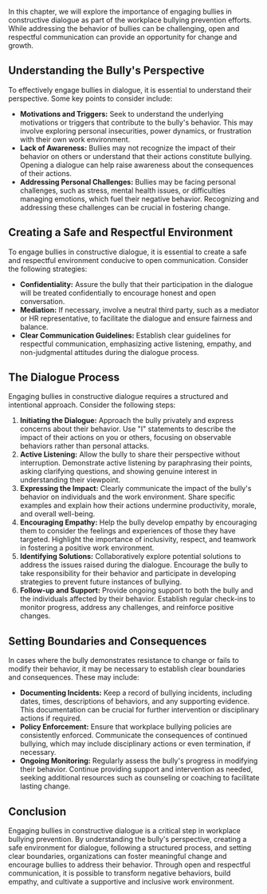 
In this chapter, we will explore the importance of engaging bullies in constructive dialogue as part of the workplace bullying prevention efforts. While addressing the behavior of bullies can be challenging, open and respectful communication can provide an opportunity for change and growth.

Understanding the Bully's Perspective
-------------------------------------

To effectively engage bullies in dialogue, it is essential to understand their perspective. Some key points to consider include:

* **Motivations and Triggers:** Seek to understand the underlying motivations or triggers that contribute to the bully's behavior. This may involve exploring personal insecurities, power dynamics, or frustration with their own work environment.
* **Lack of Awareness:** Bullies may not recognize the impact of their behavior on others or understand that their actions constitute bullying. Opening a dialogue can help raise awareness about the consequences of their actions.
* **Addressing Personal Challenges:** Bullies may be facing personal challenges, such as stress, mental health issues, or difficulties managing emotions, which fuel their negative behavior. Recognizing and addressing these challenges can be crucial in fostering change.

Creating a Safe and Respectful Environment
------------------------------------------

To engage bullies in constructive dialogue, it is essential to create a safe and respectful environment conducive to open communication. Consider the following strategies:

* **Confidentiality:** Assure the bully that their participation in the dialogue will be treated confidentially to encourage honest and open conversation.
* **Mediation:** If necessary, involve a neutral third party, such as a mediator or HR representative, to facilitate the dialogue and ensure fairness and balance.
* **Clear Communication Guidelines:** Establish clear guidelines for respectful communication, emphasizing active listening, empathy, and non-judgmental attitudes during the dialogue process.

The Dialogue Process
--------------------

Engaging bullies in constructive dialogue requires a structured and intentional approach. Consider the following steps:

1. **Initiating the Dialogue:** Approach the bully privately and express concerns about their behavior. Use "I" statements to describe the impact of their actions on you or others, focusing on observable behaviors rather than personal attacks.
2. **Active Listening:** Allow the bully to share their perspective without interruption. Demonstrate active listening by paraphrasing their points, asking clarifying questions, and showing genuine interest in understanding their viewpoint.
3. **Expressing the Impact:** Clearly communicate the impact of the bully's behavior on individuals and the work environment. Share specific examples and explain how their actions undermine productivity, morale, and overall well-being.
4. **Encouraging Empathy:** Help the bully develop empathy by encouraging them to consider the feelings and experiences of those they have targeted. Highlight the importance of inclusivity, respect, and teamwork in fostering a positive work environment.
5. **Identifying Solutions:** Collaboratively explore potential solutions to address the issues raised during the dialogue. Encourage the bully to take responsibility for their behavior and participate in developing strategies to prevent future instances of bullying.
6. **Follow-up and Support:** Provide ongoing support to both the bully and the individuals affected by their behavior. Establish regular check-ins to monitor progress, address any challenges, and reinforce positive changes.

Setting Boundaries and Consequences
-----------------------------------

In cases where the bully demonstrates resistance to change or fails to modify their behavior, it may be necessary to establish clear boundaries and consequences. These may include:

* **Documenting Incidents:** Keep a record of bullying incidents, including dates, times, descriptions of behaviors, and any supporting evidence. This documentation can be crucial for further intervention or disciplinary actions if required.
* **Policy Enforcement:** Ensure that workplace bullying policies are consistently enforced. Communicate the consequences of continued bullying, which may include disciplinary actions or even termination, if necessary.
* **Ongoing Monitoring:** Regularly assess the bully's progress in modifying their behavior. Continue providing support and intervention as needed, seeking additional resources such as counseling or coaching to facilitate lasting change.

Conclusion
----------

Engaging bullies in constructive dialogue is a critical step in workplace bullying prevention. By understanding the bully's perspective, creating a safe environment for dialogue, following a structured process, and setting clear boundaries, organizations can foster meaningful change and encourage bullies to address their behavior. Through open and respectful communication, it is possible to transform negative behaviors, build empathy, and cultivate a supportive and inclusive work environment.

